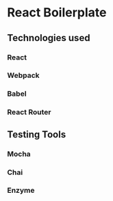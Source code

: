 # React Boilerplate

## Technologies used

### React
### Webpack
### Babel
### React Router

## Testing Tools

### Mocha
### Chai
### Enzyme